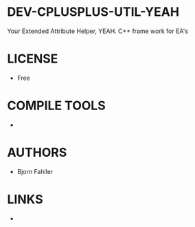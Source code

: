DEV-CPLUSPLUS-UTIL-YEAH
=======================

Your Extended Attribute Helper, YEAH. C++ frame work for EA's 


LICENSE
===============
* Free

COMPILE TOOLS
===============
* 

AUTHORS
===============
* Bjorn Fahller

LINKS
===============
* 
